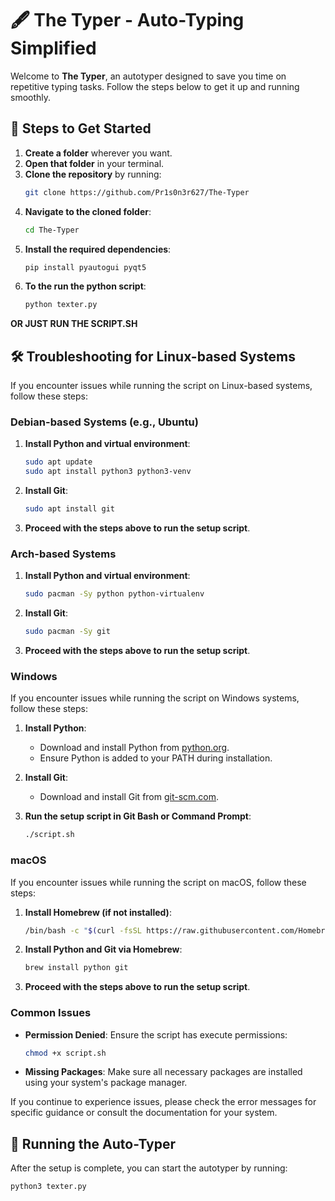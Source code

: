 # 🖋️ The Typer - Auto-Typing Simplified

Welcome to **The Typer**, an autotyper designed to save you time on repetitive typing tasks. Follow the steps below to get it up and running smoothly.

## 📄 Steps to Get Started

1. **Create a folder** wherever you want.
2. **Open that folder** in your terminal.
3. **Clone the repository** by running:  
    ```bash
    git clone https://github.com/Pr1s0n3r627/The-Typer
    ```
4. **Navigate to the cloned folder**:
    ```bash
    cd The-Typer
    ```
5. **Install the required dependencies**:
    ```bash
    pip install pyautogui pyqt5
    ```
6. **To the run the python script**:
    ```bash
    python texter.py
    ```

**OR JUST RUN THE SCRIPT.SH**

 

## 🛠️ Troubleshooting for Linux-based Systems

If you encounter issues while running the script on Linux-based systems, follow these steps:

### Debian-based Systems (e.g., Ubuntu)

1. **Install Python and virtual environment**:
    ```bash
    sudo apt update
    sudo apt install python3 python3-venv
    ```

2. **Install Git**:
    ```bash
    sudo apt install git
    ```

3. **Proceed with the steps above to run the setup script**.

### Arch-based Systems

1. **Install Python and virtual environment**:
    ```bash
    sudo pacman -Sy python python-virtualenv
    ```

2. **Install Git**:
    ```bash
    sudo pacman -Sy git
    ```

3. **Proceed with the steps above to run the setup script**.

### Windows

If you encounter issues while running the script on Windows systems, follow these steps:

1. **Install Python**:
    - Download and install Python from [python.org](https://www.python.org/downloads/).
    - Ensure Python is added to your PATH during installation.

2. **Install Git**:
    - Download and install Git from [git-scm.com](https://git-scm.com/).

3. **Run the setup script in Git Bash or Command Prompt**:
    ```bash
    ./script.sh
    ```

### macOS

If you encounter issues while running the script on macOS, follow these steps:

1. **Install Homebrew (if not installed)**:
    ```bash
    /bin/bash -c "$(curl -fsSL https://raw.githubusercontent.com/Homebrew/install/HEAD/install.sh)"
    ```

2. **Install Python and Git via Homebrew**:
    ```bash
    brew install python git
    ```

3. **Proceed with the steps above to run the setup script**.

### Common Issues

- **Permission Denied**: Ensure the script has execute permissions:
    ```bash
    chmod +x script.sh
    ```

- **Missing Packages**: Make sure all necessary packages are installed using your system's package manager.

If you continue to experience issues, please check the error messages for specific guidance or consult the documentation for your system.

## 🏁 Running the Auto-Typer

After the setup is complete, you can start the autotyper by running:
```bash
python3 texter.py